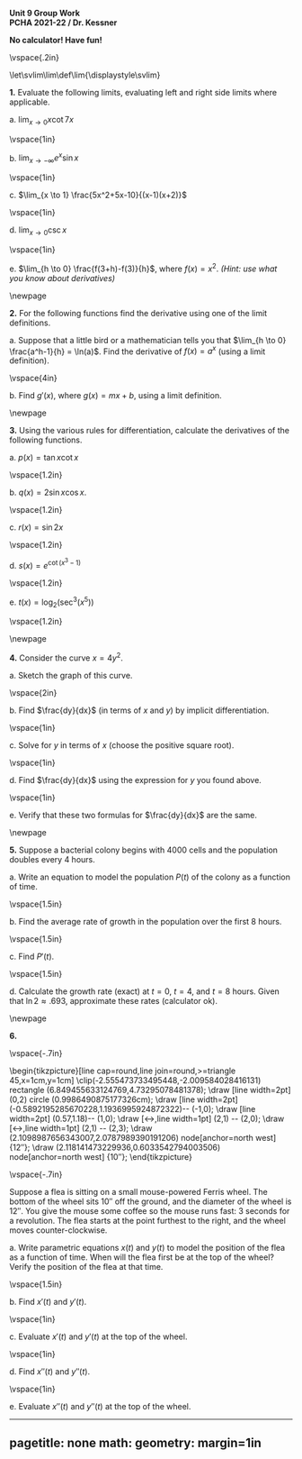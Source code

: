 __Unit 9 Group Work__  
__PCHA 2021-22 / Dr. Kessner__  

__No calculator!  Have fun!__

\vspace{.2in}

\let\svlim\lim\def\lim{\displaystyle\svlim}


__1.__ Evaluate the following limits, evaluating left and right side limits
where applicable.

a. $\lim_{x \to 0} x\cot 7x$

\vspace{1in}

b. $\lim_{x \to -\infty} e^{x} \sin x$

\vspace{1in}

c. $\lim_{x \to 1} \frac{5x^2+5x-10}{(x-1)(x+2)}$

\vspace{1in}

d. $\lim_{x \to 0} \csc x$

\vspace{1in}

e. $\lim_{h \to 0} \frac{f(3+h)-f(3)}{h}$, where $f(x) = x^2$. 
_(Hint: use what you know about derivatives)_

\newpage

__2.__  For the following functions find the derivative using one of the limit definitions.

a. Suppose that a little bird or a mathematician tells you that $\lim_{h \to 0}
\frac{a^h-1}{h} = \ln(a)$.  Find the derivative of $f(x) = a^x$ (using a limit
definition).

\vspace{4in}

b. Find $g'(x)$, where $g(x) = mx + b$, using a limit definition.

\newpage

__3.__ Using the various rules for differentiation, calculate the derivatives
of the following functions.

a. $p(x) = \tan x \cot x$

\vspace{1.2in}

b. $q(x) = 2 \sin x \cos x$.

\vspace{1.2in}

c. $r(x) = \sin 2x$

\vspace{1.2in}

d. $s(x) = e^{\cot (x^3 - 1)}$

\vspace{1.2in}

e. $t(x) = \log_2(\sec^3(x^5))$

\vspace{1.2in}

\newpage

__4.__  Consider the curve $x = 4y^2$.

a. Sketch the graph of this curve.

\vspace{2in}

b. Find $\frac{dy}{dx}$ (in terms of $x$ and $y$) by implicit differentiation.

\vspace{1in}

c. Solve for $y$ in terms of $x$ (choose the positive square root).

\vspace{1in}

d. Find $\frac{dy}{dx}$ using the expression for $y$ you found above.

\vspace{1in}

e. Verify that these two formulas for $\frac{dy}{dx}$ are the same.

\newpage

__5.__  Suppose a bacterial colony begins with 4000 cells and the population
doubles every 4 hours.

a. Write an equation to model the population $P(t)$ of the colony as a function
of time.

\vspace{1.5in}

b. Find the average rate of growth in the population over the first 8 hours.

\vspace{1.5in}

c. Find $P'(t)$.

\vspace{1.5in}

d. Calculate the growth rate (exact) at $t=0$, $t=4$, and $t=8$ hours.  Given that 
$\ln 2 \approx .693$, approximate these rates (calculator ok).

\newpage


__6.__ 

\vspace{-.7in}

\begin{tikzpicture}[line cap=round,line join=round,>=triangle 45,x=1cm,y=1cm]
\clip(-2.555473733495448,-2.009584028416131) rectangle (6.849455633124769,4.73295078481378);
\draw [line width=2pt] (0,2) circle (0.9986490875177326cm);
\draw [line width=2pt] (-0.5892195285670228,1.1936995924872322)-- (-1,0);
\draw [line width=2pt] (0.57,1.18)-- (1,0);
\draw [<->,line width=1pt] (2,1) -- (2,0);
\draw [<->,line width=1pt] (2,1) -- (2,3);
\draw (2.1098987656343007,2.0787989390191206) node[anchor=north west] {$12''$};
\draw (2.118141473229936,0.6033542794003506) node[anchor=north west] {$10''$};
\end{tikzpicture}

\vspace{-.7in}

Suppose a flea is sitting on a small mouse-powered Ferris wheel.  The bottom of
the wheel sits $10''$ off the ground, and the diameter of the wheel is $12''$.
You give the mouse some coffee so the mouse runs fast: 3 seconds for a
revolution.  The flea starts at the point furthest to the right, and the wheel
moves counter-clockwise.

a. Write parametric equations $x(t)$ and $y(t)$ to model the position of the
flea as a function of time.  When will the flea first be at the top of the wheel?
Verify the position of the flea at that time.

\vspace{1.5in}

b. Find $x'(t)$ and $y'(t)$.

\vspace{1in}

c. Evaluate $x'(t)$ and $y'(t)$ at the top of the wheel.

\vspace{1in}

d. Find $x''(t)$ and $y''(t)$.

\vspace{1in}

e. Evaluate $x''(t)$ and $y''(t)$ at the top of the wheel.




---
pagetitle: none
math: <script src="https://cdnjs.cloudflare.com/ajax/libs/mathjax/2.7.1/MathJax.js?config=TeX-AMS_CHTML-full" type="text/javascript"></script>
geometry: margin=1in
---


